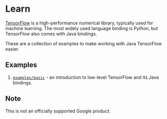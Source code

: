 # Learn

[TensorFlow](https://www.tensorflow.org) is a high-performance
numerical library, typically used for machine learning. The most
widely used language binding is Python, but TensorFlow also comes with
Java bindings.

These are a collection of examples to make working with Java
TensorFlow easier.


## Examples

1. [`examples/basic`](examples/basic/README.md) - an introduction to
low-level TensorFlow and its Java bindings.

## Note
This is not an officially supported Google product.
